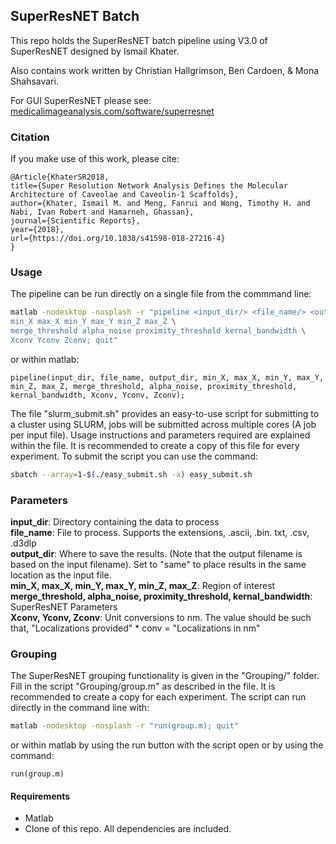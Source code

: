 ## SuperResNET Batch 

This repo holds the SuperResNET batch pipeline using V3.0 of SuperResNET designed by Ismail Khater.

Also contains work written by Christian Hallgrimson, Ben Cardoen, & Mona Shahsavari.

For GUI SuperResNET please see: [medicalimageanalysis.com/software/superresnet](https://www.medicalimageanalysis.com/software/superresnet)

### Citation
If you make use of this work, please cite:
```
@Article{KhaterSR2018,
title={Super Resolution Network Analysis Defines the Molecular Architecture of Caveolae and Caveolin-1 Scaffolds},
author={Khater, Ismail M. and Meng, Fanrui and Wong, Timothy H. and Nabi, Ivan Robert and Hamarneh, Ghassan},
journal={Scientific Reports},
year={2018},
url={https://doi.org/10.1038/s41598-018-27216-4}
}

```

### Usage

The pipeline can be run directly on a single file from the commmand line:
```bash
matlab -nodesktop -nosplash -r "pipeline <input_dir/> <file_name/> <output_dir/> \
min_X max_X min_Y max_Y min_Z max_Z \
merge_threshold alpha_noise proximity_threshold kernal_bandwidth \
Xconv Yconv Zconv; quit" 
```

or within matlab:
```
pipeline(input_dir, file_name, output_dir, min_X, max_X, min_Y, max_Y, min_Z, max_Z, merge_threshold, alpha_noise, proximity_threshold, kernal_bandwidth, Xconv, Yconv, Zconv);
```

The file "slurm_submit.sh" provides an easy-to-use script for submitting to a cluster using SLURM, jobs will be submitted across multiple cores (A job per input file). 
Usage instructions and parameters required are explained within the file. It is recommended to create a copy of this file for every experiment. To submit the script you can use the command:

```bash
sbatch --array=1-$(./easy_submit.sh -a) easy_submit.sh
```

### Parameters
**input_dir**: Directory containing the data to process    
**file_name**: File to process. Supports the extensions, .ascii, .bin. txt, .csv, .d3dlp      
**output_dir**: Where to save the results. (Note that the output filename is based on the input filename). Set to "same" to place results in the same location as the input file.        
**min_X, max_X, min_Y, max_Y, min_Z, max_Z**: Region of interest    
**merge_threshold, alpha_noise, proximity_threshold, kernal_bandwidth**: SuperResNET Parameters     
**Xconv, Yconv, Zconv**: Unit conversions to nm. The value should be such that, "Localizations provided" * conv = "Localizations in nm"    


### Grouping 
The SuperResNET grouping functionality is given in the "Grouping/" folder. Fill in the script "Grouping/group.m" as described in the file. It is recommended to create a copy for each experiment. The script can run directly in the command line with:
```bash
matlab -nodesktop -nosplash -r "run(group.m); quit"
```

or within matlab by using the run button with the script open or by using the command:
```
run(group.m)
```


#### Requirements
- Matlab
- Clone of this repo. All dependencies are included.

